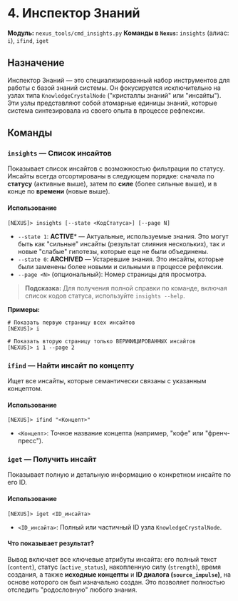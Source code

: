 # 4. Инспектор Знаний

**Модуль:** `nexus_tools/cmd_insights.py`
**Команды в `Nexus`:** `insights` (алиас: `i`), `ifind`, `iget`

## Назначение

Инспектор Знаний — это специализированный набор инструментов для работы с базой знаний системы. Он фокусируется исключительно на узлах типа `KnowledgeCrystalNode` ("кристаллы знаний" или "инсайты"). Эти узлы представляют собой атомарные единицы знаний, которые система синтезировала из своего опыта в процессе рефлексии.

## Команды

### `insights` — Список инсайтов

Показывает список инсайтов с возможностью фильтрации по статусу. Инсайты всегда отсортированы в следующем порядке: сначала по **статусу** (активные выше), затем по **силе** (более сильные выше), и в конце по **времени** (новые выше).

#### Использование

```
[NEXUS]> insights [--state <КодСтатуса>] [--page N]
```

-   `--state 1`: **ACTIVE*** — Актуальные, используемые знания. Это могут быть как "сильные" инсайты (результат слияния нескольких), так и новые "слабые" гипотезы, которые еще не были объединены.
-   `--state 0`: **ARCHIVED** — Устаревшие знания. Это инсайты, которые были заменены более новыми и сильными в процессе рефлексии.
-   `--page <N>` (опциональный): Номер страницы для просмотра.

> **Подсказка:** Для получения полной справки по команде, включая список кодов статуса, используйте `insights --help`.

**Примеры:**

```
# Показать первую страницу всех инсайтов
[NEXUS]> i

# Показать вторую страницу только ВЕРИФИЦИРОВАННЫХ инсайтов
[NEXUS]> i 1 --page 2
```

### `ifind` — Найти инсайт по концепту

Ищет все инсайты, которые семантически связаны с указанным концептом.

#### Использование

```
[NEXUS]> ifind "<Концепт>"
```

-   `<Концепт>`: Точное название концепта (например, "кофе" или "френч-пресс").

### `iget` — Получить инсайт

Показывает полную и детальную информацию о конкретном инсайте по его ID.

#### Использование

```
[NEXUS]> iget <ID_инсайта>
```

-   `<ID_инсайта>`: Полный или частичный ID узла `KnowledgeCrystalNode`.

#### Что показывает результат?

Вывод включает все ключевые атрибуты инсайта: его полный текст (`content`), статус (`active_status`), накопленную силу (`strength`), время создания, а также **исходные концепты** и **ID диалога (`source_impulse`)**, на основе которого он был изначально создан. Это позволяет полностью отследить "родословную" любого знания.
